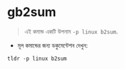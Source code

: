 # gb2sum

> এই কমান্ড একটি উপনাম `-p linux b2sum`.

- মূল কমান্ডের জন্য ডকুমেন্টেশন দেখুন:

`tldr -p linux b2sum`
